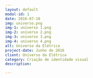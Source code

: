 ```yaml
---
layout: default
modal-id: 1
date: 2016-07-18
img: universo.png
img-1: universo 1.png
img-2: universo 2.png
img-3: universo 3.png
img-4: universo 4.png
alt: Universo da Elétrica
project-date: Junho de 2016
client: Universo da Elétrica
category: Criação de identidade visual
description:

---
```

